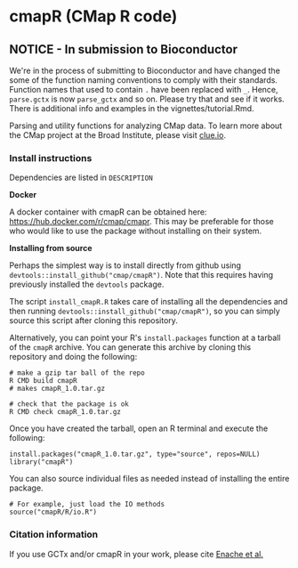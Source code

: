 # cmapR (CMap R code)

## NOTICE - In submission to Bioconductor

We're in the process of submitting to Bioconductor and have changed the some of the function naming conventions to comply with their standards. Function names that used to contain `.` have been replaced with `_`. Hence, `parse.gctx` is now `parse_gctx` and so on. Please try that and see if it works. There is additional info and examples in the vignettes/tutorial.Rmd.




Parsing and utility functions for analyzing CMap data. To learn more about the CMap project at the Broad Institute, please visit [clue.io](https://clue.io).

### Install instructions

Dependencies are listed in `DESCRIPTION`

**Docker**

A docker container with cmapR can be obtained here: https://hub.docker.com/r/cmap/cmapr. This may be preferable for those who would like to use the package without installing on their system.

**Installing from source**

Perhaps the simplest way is to install directly from github using `devtools::install_github("cmap/cmapR")`. Note that this requires having previously installed the `devtools` package.

The script `install_cmapR.R` takes care of installing all the dependencies and then running `devtools::install_github("cmap/cmapR")`, so you can simply source this script after cloning this repository.

Alternatively, you can point your R's `install.packages` function at a tarball of the `cmapR` archive. You can generate this archive by cloning this repository and doing the following:

	# make a gzip tar ball of the repo
	R CMD build cmapR
	# makes cmapR_1.0.tar.gz
	
	# check that the package is ok
	R CMD check cmapR_1.0.tar.gz	

Once you have created the tarball, open an R terminal and execute the following:

	install.packages("cmapR_1.0.tar.gz", type="source", repos=NULL)
	library("cmapR")


You can also source individual files as needed instead of installing the entire package.

	# For example, just load the IO methods
	source("cmapR/R/io.R")

### Citation information
If you use GCTx and/or cmapR in your work, please cite [Enache et al.](https://www.biorxiv.org/content/early/2017/11/30/227041)
